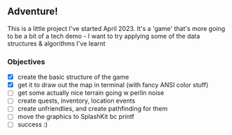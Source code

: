 ## Adventure!
This is a little project I've started April 2023.
It's a 'game' that's more going to be a bit of a tech demo - I want to try applying some of the data structures & algorithms I've learnt

### Objectives

- [x] create the basic structure of the game
- [x] get it to draw out the map in terminal (with fancy ANSI color stuff)
- [ ] get some actually nice terrain going w perlin noise
- [ ] create quests, inventory, location events
- [ ] create unfriendlies, and create pathfinding for them
- [ ] move the graphics to SplashKit bc printf
- [ ] success :)